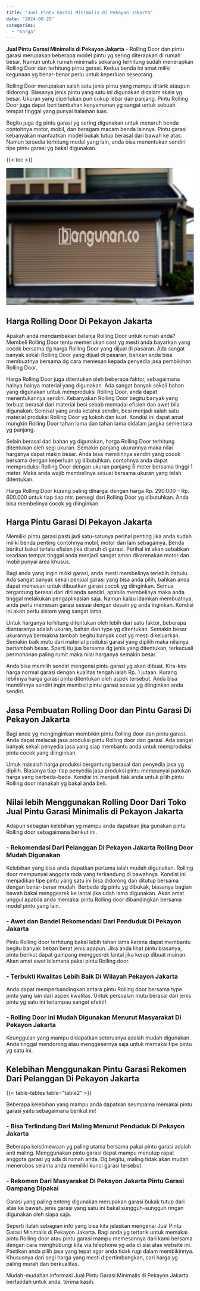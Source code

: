 ```yaml
---
title: "Jual Pintu Garasi Minimalis di Pekayon Jakarta"
date: "2024-08-29"
categories: 
  - "harga"
---
```


**Jual Pintu Garasi Minimalis di Pekayon Jakarta** – Rolling Door dan pintu garasi merupakan beberapa model pintu yg sering diterapkan di rumah besar. Namun untuk rumah minimalis sekarang terhitung sudah menerapkan Rolling Door dan terhitung pintu garasi. Kedua benda ini amat miliki kegunaan yg benar-benar perlu untuk keperluan seseorang.

Rolling Door merupakan salah satu jenis pintu yang mampu ditarik ataupun didorong. Biasanya jenis pintu yang satu ini digunakan didalam skala yg besar. Ukuran yang diperlukan pun cukup lebar dan panjang. Pintu Rolling Door juga dapat beri tambahan kenyamanan yg sangat untuk sebuah tempat tinggal yang punyai halaman luas.

Begitu juga dg pintu garasi yg sering digunakan untuk menaruh benda contohnya motor, mobil, dan beragam macam benda lainnya. Pintu garasi kebanyakan manfaatkan model bukak tutup berasal dari bawah ke atas. Namun tersedia terhitung model yang lain, anda bisa menentukan sendiri tipe pintu garasi yg bakal digunakan.

{{< toc >}}

![Jual Pintu Garasi Minimalis di Pekayon Jakarta](/images/pintu-garasi-50.png)

## Harga Rolling Door Di Pekayon Jakarta

Apakah anda mendambakan belanja Rolling Door untuk rumah anda? Membeli Rolling Door tentu memerlukan cost yg mesti anda bayarkan yang cocok bersama dg harga Rolling Door yang dijual di pasaran. Ada sangat banyak sekali Rolling Door yang dijual di pasaran, bahkan anda bisa membuatnya bersama dg cara memesan kepada penyedia jasa pembikinan Rolling Door.

Harga Rolling Door juga ditentukan oleh beberapa faktor, sebagaimana halnya halnya material yang digunakan. Ada sangat banyak sekali bahan yang digunakan untuk memproduksi Rolling Door, anda dapat menentukannya sendiri. Kebanyakan Rolling Door begitu banyak yang terbuat berasal dari material besi sebab memadai efisien dan awet bila digunakan. Semisal yang anda ketahui sendiri, besi menjadi salah satu material produksi Rolling Door yg kokoh dan kuat. Kondisi ini dapat amat mungkin Rolling Door tahan lama dan tahan lama didalam jangka sementara yg panjang.

Selain berasal dari bahan yg digunakan, harga Rolling Door terhitung ditentukan oleh segi ukuran. Semakin panjang ukurannya maka nilai harganya dapat makin besar. Anda bisa memilihnya sendiri yang cocok bersama dengan keperluan yg dibutuhkan. contohnya anda dapat memproduksi Rolling Door dengan ukuran panjang 5 meter bersama tinggi 1 meter. Maka anda wajib membelinya sesuai bersama ukuran yang telah ditentukan.

Harga Rolling Door kurang paling dihargai dengan harga Rp. 290.000 – Rp. 600.000 untuk tiap tiap mtr. persegi dari Rolling Door yg dibutuhkan. Anda bisa membelinya cocok yg diinginkan.

## Harga Pintu Garasi Di Pekayon Jakarta

Memiliki pintu garasi pasti jadi satu-satunya perihal penting jika anda sudah miliki benda penting contohnya mobil, motor dan lain sebagainya. Benda berikut bakal terlalu efisien jika ditaruh di garasi. Perihal ini akan sebabkan keadaan tempat tinggal anda menjadi sangat aman dikarenakan motor dan mobil punyai area khusus.

Bagi anda yang ingin miliki garasi, anda mesti membelinya terlebih dahulu. Ada sangat banyak sekali penjual garasi yang bisa anda pilih, bahkan anda dapat memesan untuk dibuatkan garasi cocok yg diinginkan. Semua tergantung berasal dari diri anda sendiri, apabila membelinya maka anda tinggal melakukan pengaplikasian saja. Namun kalau idamkan membuatnya, anda perlu memesan garasi sesuai dengan desain yg anda inginkan. Kondisi ini akan perlu sistem yang sangat lama.

Untuk harganya terhitung ditentukan oleh lebih dari satu faktor, beberapa diantaranya adalah ukuran, bahan dan type yg ditentukan. Semakin besar ukurannya bermakna tambah begitu banyak cost yg mesti dikeluarkan. Semakin baik mutu dari material produksi garasi yang dipilih maka nilainya bertambah besar. Sperti itu jua bersama dg jenis yang ditentukan, terkecuali permohonan paling rumit maka nilai harganya semakin besar.

Anda bisa memilih sendiri mengenai pintu garasi yg akan dibuat. Kira-kira harga normal garasi dengan kualitas tengah ialah Rp. 1 jutaan. Kurang lebihnya harga garasi pintu ditentukan oleh aspek tersebut. Anda bisa memilihnya sendiri ingin membeli pintu garasi sesuai yg diinginkan anda sendiri.

## Jasa Pembuatan Rolling Door dan Pintu Garasi Di Pekayon Jakarta

Bagi anda yg menginginkan membikin pintu Rolling door dan pintu garasi. Anda dapat melacak jasa produksi pintu Rolling door dan garasi. Ada sangat banyak sekali penyedia jasa yang siap membantu anda untuk memproduksi pintu cocok yang diinginkan.

Untuk masalah harga produksi bergantung berasal dari penyedia jasa yg dipilih. Biasanya tiap-tiap penyedia jasa produksi pintu mempunyai patokan harga yang berbeda-beda. Kondisi ini menjadi hak anda untuk pilih pintu Rolling door manakah yg bakal anda beli.

## Nilai lebih Menggunakan Rolling Door Dari Toko Jual Pintu Garasi Minimalis di Pekayon Jakarta

Adapun sebagian kelebihan yg mampu anda dapatkan jika gunakan pintu Rolling door sebagaimana berikut ini.

### \- Rekomendasi Dari Pelanggan Di Pekayon Jakarta Rolling Door Mudah Digunakan

Kelebihan yang bisa anda dapatkan pertama ialah mudah digunakan. Rolling door mempunyai anggota roda yang terkandung di bawahnya. Kondisi ini menjadikan tipe pintu yang satu ini bisa didorong dan ditutup bersama dengan benar-benar mudah. Berbeda dg pintu yg dibukak, biasanya bagian bawah bakal menggesrek ke lantai jika udah lama digunakan. Akan amat unggul apabila anda memakai pintu Rolling door dibandingkan bersama model pintu yang lain.

### \- Awet dan Bandel Rekomendasi Dari Penduduk Di Pekayon Jakarta

Pintu Rolling door terhitung bakal lebih tahan lama karena dapat membantu begitu banyak beban berat jenis apapun. Jika anda lihat pintu biasanya, pintu berikut dapat gampang menggesrek lantai jika kerap dibuat mainan. Akan amat awet bilamana pakai pintu Rolling door.

### \- Terbukti Kwalitas Lebih Baik Di Wilayah Pekayon Jakarta

Anda dapat memperbandingkan antara pintu Rolling door bersama type pintu yang lain dari aspek kwalitas. Untuk persoalan mutu berasal dari jenis pintu yg satu ini terlampau sangat efektif.

### \- Rolling Door ini Mudah Digunakan Menurut Masyarakat Di Pekayon Jakarta

Keunggulan yang mampu didapatkan seterusnya adalah mudah digunakan. Anda tinggal mendorong atau menggesernya saja untuk memakai tipe pintu yg satu ini.

## Kelebihan Menggunakan Pintu Garasi Rekomen Dari Pelanggan Di Pekayon Jakarta

{{< table-tables table="table2" >}}

Beberapa kelebihan yang mampu anda dapatkan seumpama memakai pintu garasi yaitu sebagaimana berikut ini!

### \- Bisa Terlindung Dari Maling Menurut Penduduk Di Pekayon Jakarta

Beberapa keistimewaan yg paling utama bersama pakai pintu garasi adalah anti maling. Menggunakan pintu garasi dapat mampu menutup rapat anggota garasi yg ada di rumah anda. Dg begitu, maling tidak akan mudah menerobos selama anda memiliki kunci garasi tersebut.

### \- Rekomen Dari Masyarakat Di Pekayon Jakarta Pintu Garasi Gampang Dipakai

Garasi yang paling enteng digunakan merupakan garasi bukak tutup dari atas ke bawah. jenis garasi yang satu ini bakal sungguh-sungguh ringan digunakan oleh siapa saja.

Seperti itulah sebagian info yang bisa kita jelaskan mengenai Jual Pintu Garasi Minimalis di Pekayon Jakarta. Bagi anda yg tertarik untuk memakai pintu Rolling door atau pintu garasi mampu memesannya dari kami bersama dengan cara menghubungi kita via telephone yg ada di sisi atas website ini. Pastikan anda pilih jasa yang tepat agar anda tidak rugi dalam membikinnya. Khususnya dari segi harga yang mesti dipertimbangkan, cari harga yg paling murah dan berkualitas.

Mudah-mudahan informasi Jual Pintu Garasi Minimalis di Pekayon Jakarta berfaedah untuk anda, terima kasih.
